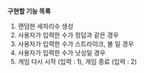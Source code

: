 **구현할 기능 목록**

1. 랜덤한 세자리수 생성
2. 사용자가 입력한 수가 정답과 같은 경우
3. 사용자가 입력한 수가 스트라이크, 볼 일 경우
4. 사용자가 입력한 수가 낫싱일 경우
5. 게임 다시 시작 (입력 : 1), 게임 종료 (입력 : 2)
